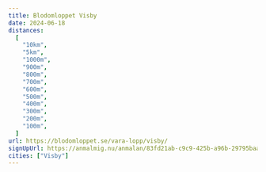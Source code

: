 ```yaml
---
title: Blodomloppet Visby
date: 2024-06-18
distances:
  [
    "10km",
    "5km",
    "1000m",
    "900m",
    "800m",
    "700m",
    "600m",
    "500m",
    "400m",
    "300m",
    "200m",
    "100m",
  ]
url: https://blodomloppet.se/vara-lopp/visby/
signUpUrl: https://anmalmig.nu/anmalan/83fd21ab-c9c9-425b-a96b-29795baa6d28/
cities: ["Visby"]
---
```

